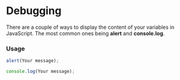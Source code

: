 # Debugging

There are a couple of ways to display the content of your variables in JavaScript.
The most common ones being **alert** and **console.log**.

### Usage
```javascript
alert(Your message);

console.log(Your message);
```

